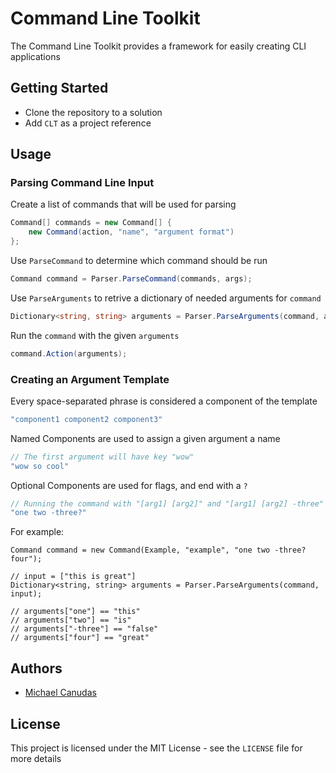﻿# Command Line Toolkit

The Command Line Toolkit provides a framework for easily creating CLI applications

## Getting Started

* Clone the repository to a solution
* Add `CLT` as a project reference

## Usage

### Parsing Command Line Input

Create a list of commands that will be used for parsing
```csharp
Command[] commands = new Command[] {
    new Command(action, "name", "argument format")
};
```

Use `ParseCommand` to determine which command should be run
```csharp
Command command = Parser.ParseCommand(commands, args);
```

Use `ParseArguments` to retrive a dictionary of needed arguments for `command`
```csharp
Dictionary<string, string> arguments = Parser.ParseArguments(command, args[1..]);
```

Run the `command` with the given `arguments`
```csharp
command.Action(arguments);
```

### Creating an Argument Template

Every space-separated phrase is considered a component of the template
```csharp
"component1 component2 component3"
```

Named Components are used to assign a given argument a name
```csharp
// The first argument will have key "wow"
"wow so cool"
```

Optional Components are used for flags, and end with a `?`
```csharp
// Running the command with "[arg1] [arg2]" and "[arg1] [arg2] -three" works
"one two -three?"
```

For example:
```
Command command = new Command(Example, "example", "one two -three? four");

// input = ["this is great"]
Dictionary<string, string> arguments = Parser.ParseArguments(command, input);

// arguments["one"] == "this"
// arguments["two"] == "is"
// arguments["-three"] == "false"
// arguments["four"] == "great"
```

 
## Authors

 - [Michael Canudas](https://github.com/michaelcanudas)


## License

This project is licensed under the MIT License - see the `LICENSE` file for more details